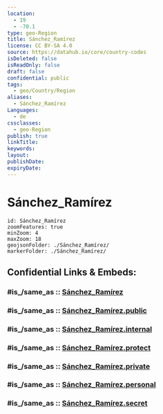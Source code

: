 ```yaml
---
location:
  - 19
  - -70.1
type: geo-Region
title: Sánchez_Ramírez
license: CC BY-SA 4.0
source: https://datahub.io/core/country-codes
isDeleted: false
isReadOnly: false
draft: false
confidential: public
tags:
  - geo/Country/Region
aliases:
  - Sánchez_Ramírez
Languages:
  - de
cssclasses:
  - geo-Region
publish: true
linkTitle:
keywords:
layout:
publishDate:
expiryDate:
---
```


# Sánchez_Ramírez

```leaflet
id: Sánchez_Ramírez
zoomFeatures: true 
minZoom: 4 
maxZoom: 18
geojsonFolder: ./Sánchez_Ramírez/
markerFolder: ./Sánchez_Ramírez/
```


## Confidential Links & Embeds: 

### #is_/same_as :: [Sánchez_Ramírez](/_Standards/Earth/Continent/America~Caribbean/Dominican_Rep/provinces~Dominican_Rep/Sánchez_Ramírez.md) 

### #is_/same_as :: [Sánchez_Ramírez.public](/_public/Earth/Continent/America~Caribbean/Dominican_Rep/provinces~Dominican_Rep/Sánchez_Ramírez.public.md) 

### #is_/same_as :: [Sánchez_Ramírez.internal](/_internal/Earth/Continent/America~Caribbean/Dominican_Rep/provinces~Dominican_Rep/Sánchez_Ramírez.internal.md) 

### #is_/same_as :: [Sánchez_Ramírez.protect](/_protect/Earth/Continent/America~Caribbean/Dominican_Rep/provinces~Dominican_Rep/Sánchez_Ramírez.protect.md) 

### #is_/same_as :: [Sánchez_Ramírez.private](/_private/Earth/Continent/America~Caribbean/Dominican_Rep/provinces~Dominican_Rep/Sánchez_Ramírez.private.md) 

### #is_/same_as :: [Sánchez_Ramírez.personal](/_personal/Earth/Continent/America~Caribbean/Dominican_Rep/provinces~Dominican_Rep/Sánchez_Ramírez.personal.md) 

### #is_/same_as :: [Sánchez_Ramírez.secret](/_secret/Earth/Continent/America~Caribbean/Dominican_Rep/provinces~Dominican_Rep/Sánchez_Ramírez.secret.md)

